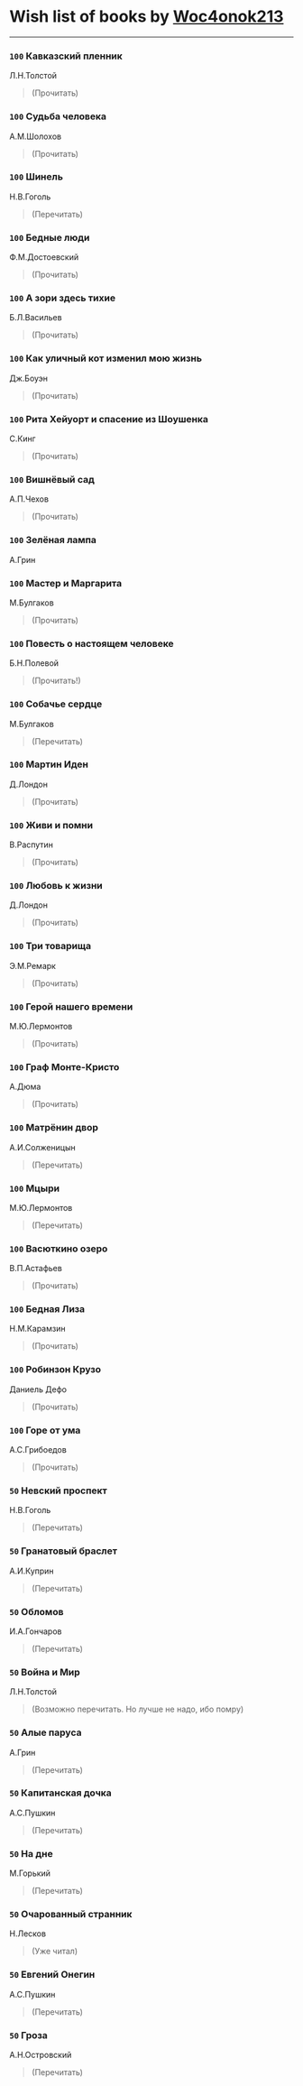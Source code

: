 # Wish list of books by [Woc4onok213](https://plus.google.com/u/0/103474005216004236389/)
---

### `100` Кавказский пленник
Л.Н.Толстой
> (Прочитать)

### `100` Судьба человека
А.М.Шолохов
> (Прочитать)

### `100` Шинель
Н.В.Гоголь
> (Перечитать)

### `100` Бедные люди
Ф.М.Достоевский
> (Прочитать)

### `100` А зори здесь тихие
Б.Л.Васильев
> (Прочитать)

### `100` Как уличный кот изменил мою жизнь
Дж.Боуэн
> (Прочитать)

### `100` Рита Хейуорт и спасение из Шоушенка
С.Кинг
> (Прочитать)

### `100` Вишнёвый сад
А.П.Чехов
> (Прочитать)

### `100` Зелёная лампа
А.Грин

### `100` Мастер и Маргарита
М.Булгаков
> (Прочитать)

### `100` Повесть о настоящем человеке
Б.Н.Полевой
> (Прочитать!)

### `100` Собачье сердце
М.Булгаков
> (Перечитать)

### `100` Мартин Иден
Д.Лондон
> (Прочитать)

### `100` Живи и помни
В.Распутин
> (Прочитать)

### `100` Любовь к жизни
Д.Лондон
> (Прочитать)

### `100` Три товарища
Э.М.Ремарк
> (Прочитать)

### `100` Герой нашего времени
М.Ю.Лермонтов
> (Прочитать)

### `100` Граф Монте-Кристо
А.Дюма
> (Прочитать)

### `100` Матрёнин двор
А.И.Солженицын
> (Перечитать)

### `100` Мцыри
М.Ю.Лермонтов
> (Перечитать)

### `100` Васюткино озеро
В.П.Астафьев
> (Прочитать)

### `100` Бедная Лиза
Н.М.Карамзин
> (Прочитать)

### `100` Робинзон Крузо
Даниель Дефо
> (Прочитать)

### `100` Горе от ума
А.С.Грибоедов
> (Прочитать)

### `50` Невский проспект
Н.В.Гоголь
> (Перечитать)

### `50` Гранатовый браслет
А.И.Куприн
> (Перечитать)

### `50` Обломов
И.А.Гончаров
> (Перечитать)

### `50` Война и Мир
Л.Н.Толстой
> (Возможно перечитать. Но лучше не надо, ибо помру)

### `50` Алые паруса
А.Грин
> (Перечитать)

### `50` Капитанская дочка
А.С.Пушкин
> (Перечитать)

### `50` На дне
М.Горький
> (Перечитать)

### `50` Очарованный странник
Н.Лесков
> (Уже читал)

### `50` Евгений Онегин
А.С.Пушкин
> (Перечитать)

### `50` Гроза
А.Н.Островский
> (Перечитать)

